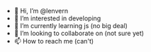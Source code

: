 - 👋 Hi, I’m @lenvern
- 👀 I’m interested in developing
- 🌱 I’m currently learning js (no big deal)
- 💞️ I’m looking to collaborate on (not sure yet)
- 📫 How to reach me (can't)

<!---
lenverrrn/lenverrrn is a ✨ special ✨ repository because its `README.md` (this file) appears on your GitHub profile.
You can click the Preview link to take a look at your changes.
--->
